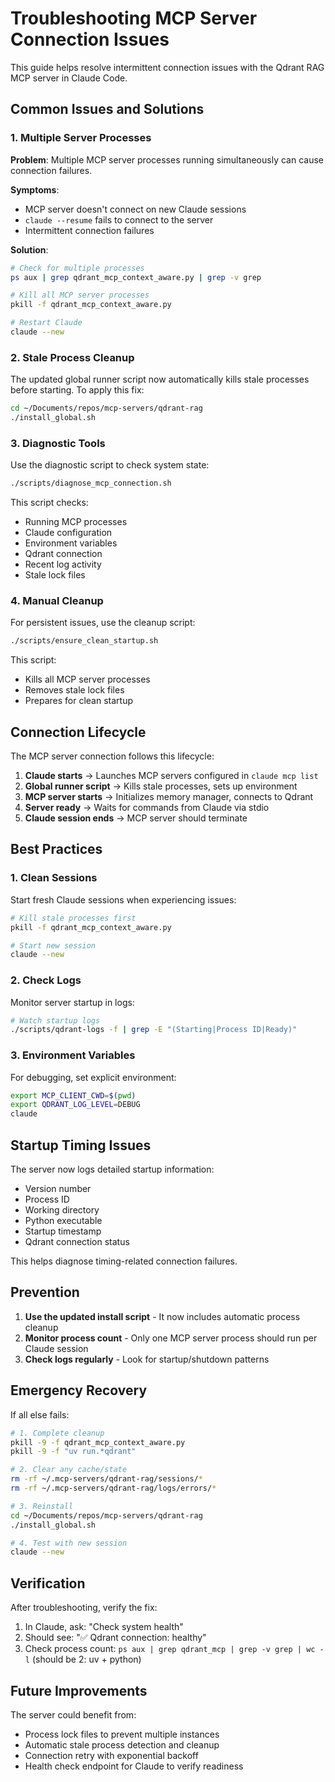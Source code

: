 # Troubleshooting MCP Server Connection Issues

This guide helps resolve intermittent connection issues with the Qdrant RAG MCP server in Claude Code.

## Common Issues and Solutions

### 1. Multiple Server Processes

**Problem**: Multiple MCP server processes running simultaneously can cause connection failures.

**Symptoms**:
- MCP server doesn't connect on new Claude sessions
- `claude --resume` fails to connect to the server
- Intermittent connection failures

**Solution**:
```bash
# Check for multiple processes
ps aux | grep qdrant_mcp_context_aware.py | grep -v grep

# Kill all MCP server processes
pkill -f qdrant_mcp_context_aware.py

# Restart Claude
claude --new
```

### 2. Stale Process Cleanup

The updated global runner script now automatically kills stale processes before starting. To apply this fix:

```bash
cd ~/Documents/repos/mcp-servers/qdrant-rag
./install_global.sh
```

### 3. Diagnostic Tools

Use the diagnostic script to check system state:

```bash
./scripts/diagnose_mcp_connection.sh
```

This script checks:
- Running MCP processes
- Claude configuration
- Environment variables
- Qdrant connection
- Recent log activity
- Stale lock files

### 4. Manual Cleanup

For persistent issues, use the cleanup script:

```bash
./scripts/ensure_clean_startup.sh
```

This script:
- Kills all MCP server processes
- Removes stale lock files
- Prepares for clean startup

## Connection Lifecycle

The MCP server connection follows this lifecycle:

1. **Claude starts** → Launches MCP servers configured in `claude mcp list`
2. **Global runner script** → Kills stale processes, sets up environment
3. **MCP server starts** → Initializes memory manager, connects to Qdrant
4. **Server ready** → Waits for commands from Claude via stdio
5. **Claude session ends** → MCP server should terminate

## Best Practices

### 1. Clean Sessions

Start fresh Claude sessions when experiencing issues:
```bash
# Kill stale processes first
pkill -f qdrant_mcp_context_aware.py

# Start new session
claude --new
```

### 2. Check Logs

Monitor server startup in logs:
```bash
# Watch startup logs
./scripts/qdrant-logs -f | grep -E "(Starting|Process ID|Ready)"
```

### 3. Environment Variables

For debugging, set explicit environment:
```bash
export MCP_CLIENT_CWD=$(pwd)
export QDRANT_LOG_LEVEL=DEBUG
claude
```

## Startup Timing Issues

The server now logs detailed startup information:
- Version number
- Process ID
- Working directory
- Python executable
- Startup timestamp
- Qdrant connection status

This helps diagnose timing-related connection failures.

## Prevention

1. **Use the updated install script** - It now includes automatic process cleanup
2. **Monitor process count** - Only one MCP server process should run per Claude session
3. **Check logs regularly** - Look for startup/shutdown patterns

## Emergency Recovery

If all else fails:

```bash
# 1. Complete cleanup
pkill -9 -f qdrant_mcp_context_aware.py
pkill -9 -f "uv run.*qdrant"

# 2. Clear any cache/state
rm -rf ~/.mcp-servers/qdrant-rag/sessions/*
rm -rf ~/.mcp-servers/qdrant-rag/logs/errors/*

# 3. Reinstall
cd ~/Documents/repos/mcp-servers/qdrant-rag
./install_global.sh

# 4. Test with new session
claude --new
```

## Verification

After troubleshooting, verify the fix:

1. In Claude, ask: "Check system health"
2. Should see: "✅ Qdrant connection: healthy"
3. Check process count: `ps aux | grep qdrant_mcp | grep -v grep | wc -l` (should be 2: uv + python)

## Future Improvements

The server could benefit from:
- Process lock files to prevent multiple instances
- Automatic stale process detection and cleanup
- Connection retry with exponential backoff
- Health check endpoint for Claude to verify readiness